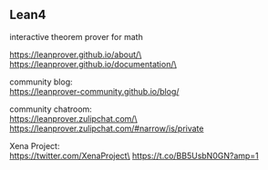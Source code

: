 ## Lean4

interactive theorem prover for math

https://leanprover.github.io/about/\
https://leanprover.github.io/documentation/\

community blog:\
https://leanprover-community.github.io/blog/ 

community chatroom:\
https://leanprover.zulipchat.com/\
https://leanprover.zulipchat.com/#narrow/is/private

Xena Project:\
https://twitter.com/XenaProject\
https://t.co/BB5UsbN0GN?amp=1